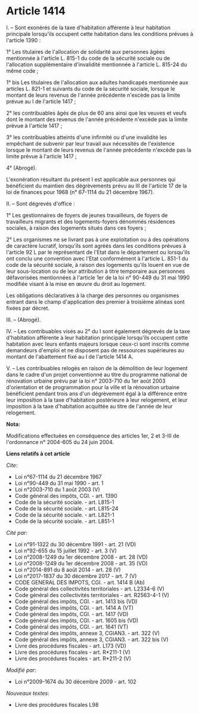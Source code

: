 # Article 1414

I. – Sont exonérés de la taxe d'habitation afférente à leur habitation principale lorsqu'ils occupent cette habitation dans
les conditions prévues à l'article 1390 :

1° Les titulaires de l'allocation de solidarité aux personnes âgées mentionnée à l'article L. 815-1 du code de la sécurité
sociale ou de l'allocation supplémentaire d'invalidité mentionnée à l'article L. 815-24 du même code ;

1° bis Les titulaires de l'allocation aux adultes handicapés mentionnée aux articles L. 821-1 et suivants du code de la
sécurité sociale, lorsque le montant de leurs revenus de l'année précédente n'excède pas la limite prévue au I de l'article
1417 ;

2° les contribuables âgés de plus de 60 ans ainsi que les veuves et veufs dont le montant des revenus de l'année précédente
n'excède pas la limite prévue à l'article 1417 ;

3° les contribuables atteints d'une infirmité ou d'une invalidité les empêchant de subvenir par leur travail aux nécessités
de l'existence lorsque le montant de leurs revenus de l'année précédente n'excède pas la limite prévue à l'article 1417 ;

4° (Abrogé).

L'exonération résultant du présent I est applicable aux personnes qui bénéficient du maintien des dégrèvements prévu au III
de l'article 17 de la loi de finances pour 1968 (n° 67-1114 du 21 décembre 1967).

II. – Sont dégrevés d'office :

1° Les gestionnaires de foyers de jeunes travailleurs, de foyers de travailleurs migrants et des logements-foyers dénommés
résidences sociales, à raison des logements situés dans ces foyers ;

2° Les organismes ne se livrant pas à une exploitation ou à des opérations de caractère lucratif, lorsqu'ils sont agréés dans
les conditions prévues à l'article 92 L par le représentant de l'Etat dans le département ou lorsqu'ils ont conclu une
convention avec l'Etat conformément à l'article L. 851-1 du code de la sécurité sociale, à raison des logements qu'ils louent
en vue de leur sous-location ou de leur attribution à titre temporaire aux personnes défavorisées mentionnées à l'article 1er
de la loi n° 90-449 du 31 mai 1990 modifiée visant à la mise en œuvre du droit au logement.

Les obligations déclaratives à la charge des personnes ou organismes entrant dans le champ d'application des premier à
troisième alinéas sont fixées par décret.

III. – (Abrogé).

IV. – Les contribuables visés au 2° du I sont également dégrevés de la taxe d'habitation afférente à leur habitation
principale lorsqu'ils occupent cette habitation avec leurs enfants majeurs lorsque ceux-ci sont inscrits comme demandeurs
d'emploi et ne disposent pas de ressources supérieures au montant de l'abattement fixé au I de l'article 1414 A.

V. – Les contribuables relogés en raison de la démolition de leur logement dans le cadre d'un projet conventionné au titre du
programme national de rénovation urbaine prévu par la loi n° 2003-710 du 1er août 2003 d'orientation et de programmation pour
la ville et la rénovation urbaine bénéficient pendant trois ans d'un dégrèvement égal à la différence entre leur imposition à
la taxe d'habitation postérieure à leur relogement, et leur imposition à la taxe d'habitation acquittée au titre de l'année
de leur relogement.

**Nota:**

Modifications effectuées en conséquence des articles 1er, 2 et 3-III de l'ordonnance n° 2004-605 du 24 juin 2004.

**Liens relatifs à cet article**

_Cite_:

  - Loi n°67-1114 du 21 décembre 1967
  - Loi n°90-449 du 31 mai 1990 - art. 1
  - Loi n°2003-710 du 1 août 2003 (V)
  - Code général des impôts, CGI. - art. 1390
  - Code de la sécurité sociale. - art. L815-1
  - Code de la sécurité sociale. - art. L815-24
  - Code de la sécurité sociale. - art. L821-1
  - Code de la sécurité sociale. - art. L851-1

_Cité par_:

  - Loi n°91-1322 du 30 décembre 1991 - art. 21 (VD)
  - Loi n°92-655 du 15 juillet 1992 - art. 3 (V)
  - Loi n°2008-1249 du 1er décembre 2008 - art. 28 (VD)
  - Loi n°2008-1249 du 1er décembre 2008 - art. 35 (VD)
  - Loi n°2014-891 du 8 août 2014 - art. 28 (V)
  - Loi n°2017-1837 du 30 décembre 2017 - art. 7 (V)
  - CODE GENERAL DES IMPOTS, CGI. - art. 1414 B (Ab)
  - Code général des collectivités territoriales - art. L2334-6 (V)
  - Code général des collectivités territoriales - art. R2563-4-1 (V)
  - Code général des impôts, CGI. - art. 1413 bis (VD)
  - Code général des impôts, CGI. - art. 1414 A (VT)
  - Code général des impôts, CGI. - art. 1417 (VD)
  - Code général des impôts, CGI. - art. 1605 bis (VD)
  - Code général des impôts, CGI. - art. 1641 (VT)
  - Code général des impôts, annexe 3, CGIAN3. - art. 322 (V)
  - Code général des impôts, annexe 3, CGIAN3. - art. 322 bis (V)
  - Livre des procédures fiscales - art. L173 (VD)
  - Livre des procédures fiscales - art. R*211-1 (V)
  - Livre des procédures fiscales - art. R*211-2 (V)

_Modifié par_:

  - Loi n°2009-1674 du 30 décembre 2009 - art. 102

_Nouveaux textes_:

  - Livre des procédures fiscales L98
